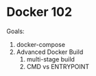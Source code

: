 # Docker 102

Goals:

1. docker-compose
2. Advanced Docker Build
   1. multi-stage build
   2. CMD vs ENTRYPOINT
